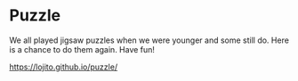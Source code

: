 # Puzzle

We all played jigsaw puzzles when we were younger and some still do. Here is a chance to do them again. Have fun!

https://lojito.github.io/puzzle/